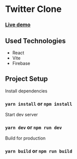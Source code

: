 # Twitter Clone

### [Live demo](https://twitter-clone-flawn.vercel.app/)

## Used Technologies

- React
- Vite
- Firebase

## Project Setup

Install dependencies

### `yarn install` or `npm install`

Start dev server

### `yarn dev` or `npm run dev`

Build for production

### `yarn build` or `npm run build`
